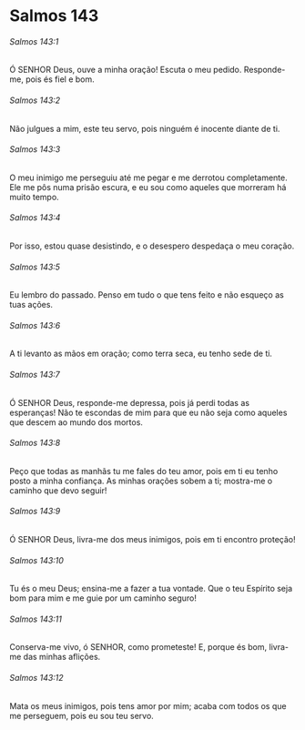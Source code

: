 # Salmos 143

###### Salmos 143:1

Ó SENHOR Deus, ouve a minha oração! Escuta o meu pedido. Responde-me, pois és fiel e bom.

###### Salmos 143:2

Não julgues a mim, este teu servo, pois ninguém é inocente diante de ti.

###### Salmos 143:3

O meu inimigo me perseguiu até me pegar e me derrotou completamente. Ele me pôs numa prisão escura, e eu sou como aqueles que morreram há muito tempo.

###### Salmos 143:4

Por isso, estou quase desistindo, e o desespero despedaça o meu coração.

###### Salmos 143:5

Eu lembro do passado. Penso em tudo o que tens feito e não esqueço as tuas ações.

###### Salmos 143:6

A ti levanto as mãos em oração; como terra seca, eu tenho sede de ti.

###### Salmos 143:7

Ó SENHOR Deus, responde-me depressa, pois já perdi todas as esperanças! Não te escondas de mim para que eu não seja como aqueles que descem ao mundo dos mortos.

###### Salmos 143:8

Peço que todas as manhãs tu me fales do teu amor, pois em ti eu tenho posto a minha confiança. As minhas orações sobem a ti; mostra-me o caminho que devo seguir!

###### Salmos 143:9

Ó SENHOR Deus, livra-me dos meus inimigos, pois em ti encontro proteção!

###### Salmos 143:10

Tu és o meu Deus; ensina-me a fazer a tua vontade. Que o teu Espírito seja bom para mim e me guie por um caminho seguro!

###### Salmos 143:11

Conserva-me vivo, ó SENHOR, como prometeste! E, porque és bom, livra-me das minhas aflições.

###### Salmos 143:12

Mata os meus inimigos, pois tens amor por mim; acaba com todos os que me perseguem, pois eu sou teu servo.

